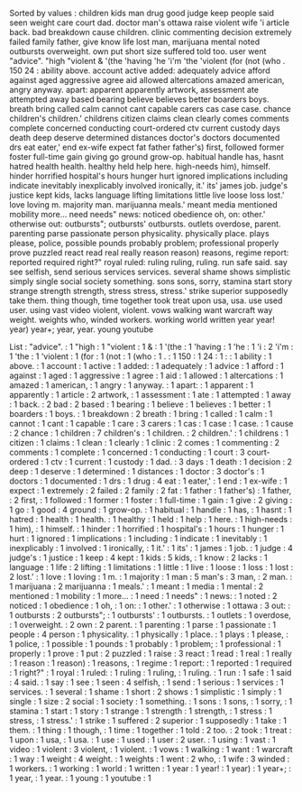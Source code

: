 Sorted by values :
children kids man drug good judge keep people said seen weight care court dad. doctor man's ottawa raise violent wife 'i article back. bad breakdown cause children. clinic commenting decision extremely failed family father, give know life lost man, marijuana mental noted outbursts overweight. own put short size suffered told too. user went "advice". "high "violent & '(the 'having 'he 'i'm 'the 'violent (for (not (who . 150 24 : ability above. account active added: adequately advice afford against aged aggressive agree aid allowed altercations amazed american, angry anyway. apart: apparent apparently artwork, assessment ate attempted away based bearing believe believes better boarders boys. breath bring called calm cannot cant capable carers cas case case. chance children's children.' childrens citizen claims clean clearly comes comments complete concerned conducting court-ordered ctv current custody days death deep deserve determined distances doctor's doctors documented drs eat eater,' end ex-wife expect fat father father's) first, followed former foster full-time gain giving go ground grow-op. habitual handle has, hasnt hatred health health. healthy held help here. high-needs him), himself. hinder horrified hospital's hours hunger hurt ignored implications including indicate inevitably inexplicably involved ironically, it.' its' james job. judge's justice kept kids, lacks language lifting limitations little live loose loss lost.' love loving m. majority man. marijuanna meals.' meant media mentioned mobility more... need needs" news: noticed obedience oh, on: other.' otherwise out: outbursts"; outbursts' outbursts. outlets overdose, parent. parenting parse passionate person physicality. physically place. plays please, police, possible pounds probably problem; professional properly prove puzzled react read real really reason reason) reasons, regime report: reported required right?" royal ruled: ruling ruling, ruling. run safe said. say see selfish, send serious services services. several shame shows simplistic simply single social society something. sons sons, sorry, stamina start story strange strength strength, stress stress, stress.' strike superior supposedly take them. thing though, time together took treat upon usa, usa. use used user. using vast video violent, violent. vows walking want warcraft way weight. weights who, winded workers. working world written year year! year) year+; year, year. young youtube 

List :
"advice". : 1
"high : 1
"violent : 1
& : 1
'(the : 1
'having : 1
'he : 1
'i : 2
'i'm : 1
'the : 1
'violent : 1
(for : 1
(not : 1
(who : 1
. : 1
150 : 1
24 : 1
: : 1
ability : 1
above. : 1
account : 1
active : 1
added: : 1
adequately : 1
advice : 1
afford : 1
against : 1
aged : 1
aggressive : 1
agree : 1
aid : 1
allowed : 1
altercations : 1
amazed : 1
american, : 1
angry : 1
anyway. : 1
apart: : 1
apparent : 1
apparently : 1
article : 2
artwork, : 1
assessment : 1
ate : 1
attempted : 1
away : 1
back. : 2
bad : 2
based : 1
bearing : 1
believe : 1
believes : 1
better : 1
boarders : 1
boys. : 1
breakdown : 2
breath : 1
bring : 1
called : 1
calm : 1
cannot : 1
cant : 1
capable : 1
care : 3
carers : 1
cas : 1
case : 1
case. : 1
cause : 2
chance : 1
children : 7
children's : 1
children. : 2
children.' : 1
childrens : 1
citizen : 1
claims : 1
clean : 1
clearly : 1
clinic : 2
comes : 1
commenting : 2
comments : 1
complete : 1
concerned : 1
conducting : 1
court : 3
court-ordered : 1
ctv : 1
current : 1
custody : 1
dad. : 3
days : 1
death : 1
decision : 2
deep : 1
deserve : 1
determined : 1
distances : 1
doctor : 3
doctor's : 1
doctors : 1
documented : 1
drs : 1
drug : 4
eat : 1
eater,' : 1
end : 1
ex-wife : 1
expect : 1
extremely : 2
failed : 2
family : 2
fat : 1
father : 1
father's) : 1
father, : 2
first, : 1
followed : 1
former : 1
foster : 1
full-time : 1
gain : 1
give : 2
giving : 1
go : 1
good : 4
ground : 1
grow-op. : 1
habitual : 1
handle : 1
has, : 1
hasnt : 1
hatred : 1
health : 1
health. : 1
healthy : 1
held : 1
help : 1
here. : 1
high-needs : 1
him), : 1
himself. : 1
hinder : 1
horrified : 1
hospital's : 1
hours : 1
hunger : 1
hurt : 1
ignored : 1
implications : 1
including : 1
indicate : 1
inevitably : 1
inexplicably : 1
involved : 1
ironically, : 1
it.' : 1
its' : 1
james : 1
job. : 1
judge : 4
judge's : 1
justice : 1
keep : 4
kept : 1
kids : 5
kids, : 1
know : 2
lacks : 1
language : 1
life : 2
lifting : 1
limitations : 1
little : 1
live : 1
loose : 1
loss : 1
lost : 2
lost.' : 1
love : 1
loving : 1
m. : 1
majority : 1
man : 5
man's : 3
man, : 2
man. : 1
marijuana : 2
marijuanna : 1
meals.' : 1
meant : 1
media : 1
mental : 2
mentioned : 1
mobility : 1
more... : 1
need : 1
needs" : 1
news: : 1
noted : 2
noticed : 1
obedience : 1
oh, : 1
on: : 1
other.' : 1
otherwise : 1
ottawa : 3
out: : 1
outbursts : 2
outbursts"; : 1
outbursts' : 1
outbursts. : 1
outlets : 1
overdose, : 1
overweight. : 2
own : 2
parent. : 1
parenting : 1
parse : 1
passionate : 1
people : 4
person : 1
physicality. : 1
physically : 1
place. : 1
plays : 1
please, : 1
police, : 1
possible : 1
pounds : 1
probably : 1
problem; : 1
professional : 1
properly : 1
prove : 1
put : 2
puzzled : 1
raise : 3
react : 1
read : 1
real : 1
really : 1
reason : 1
reason) : 1
reasons, : 1
regime : 1
report: : 1
reported : 1
required : 1
right?" : 1
royal : 1
ruled: : 1
ruling : 1
ruling, : 1
ruling. : 1
run : 1
safe : 1
said : 4
said. : 1
say : 1
see : 1
seen : 4
selfish, : 1
send : 1
serious : 1
services : 1
services. : 1
several : 1
shame : 1
short : 2
shows : 1
simplistic : 1
simply : 1
single : 1
size : 2
social : 1
society : 1
something. : 1
sons : 1
sons, : 1
sorry, : 1
stamina : 1
start : 1
story : 1
strange : 1
strength : 1
strength, : 1
stress : 1
stress, : 1
stress.' : 1
strike : 1
suffered : 2
superior : 1
supposedly : 1
take : 1
them. : 1
thing : 1
though, : 1
time : 1
together : 1
told : 2
too. : 2
took : 1
treat : 1
upon : 1
usa, : 1
usa. : 1
use : 1
used : 1
user : 2
user. : 1
using : 1
vast : 1
video : 1
violent : 3
violent, : 1
violent. : 1
vows : 1
walking : 1
want : 1
warcraft : 1
way : 1
weight : 4
weight. : 1
weights : 1
went : 2
who, : 1
wife : 3
winded : 1
workers. : 1
working : 1
world : 1
written : 1
year : 1
year! : 1
year) : 1
year+; : 1
year, : 1
year. : 1
young : 1
youtube : 1
